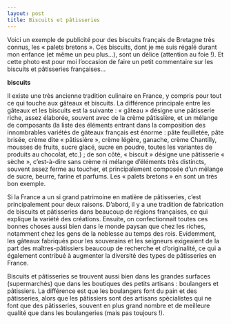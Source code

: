 ```yaml
---
layout: post
title: Biscuits et pâtisseries
---
```


Voici un exemple de publicité pour des biscuits français de Bretagne très connus, les « palets bretons ». Ces biscuits, dont je me suis régalé durant mon enfance (et même un peu plus…), sont un délice (attention au foie !). Et cette photo est pour moi l’occasion de faire un petit commentaire sur les biscuits et pâtisseries françaises…

[](/node/134)**biscuits**

Il existe une très ancienne tradition culinaire en France, y compris pour tout ce qui touche aux gâteaux et biscuits. La différence principale entre les gâteaux et les biscuits est la suivante : « gâteau » désigne une pâtisserie riche, assez élaborée, souvent avec de la crème pâtissière, et un mélange de composants (la liste des éléments entrant dans la composition des innombrables variétés de gâteaux français est énorme : pâte feuilletée, pâte brisée, crème dite « pâtissière », crème légère, ganache, crème Chantilly, mousses de fruits, sucre glacé, sucre en poudre, toutes les variantes de produits au chocolat, etc.) ; de son côté, « biscuit » désigne une pâtisserie « sèche », c’est-à-dire sans crème ni mélange d’éléments très distincts, souvent assez ferme au toucher, et principalement composée d’un mélange de sucre, beurre, farine et parfums. Les « palets bretons » en sont un très bon exemple.

Si la France a un si grand patrimoine en matière de pâtisseries, c’est principalement pour deux raisons. D’abord, il y a une tradition de fabrication de biscuits et pâtisseries dans beaucoup de régions françaises, ce qui explique la variété des créations. Ensuite, on confectionnait toutes ces bonnes choses aussi bien dans le monde paysan que chez les riches, notamment chez les gens de la noblesse au temps des rois. Evidemment, les gâteaux fabriqués pour les souverains et les seigneurs exigeaient de la part des maîtres-pâtissiers beaucoup de recherche et d’originalité, ce qui a également contribué à augmenter la diversité des types de pâtisseries en France.

Biscuits et pâtisseries se trouvent aussi bien dans les grandes surfaces (supermarchés) que dans les boutiques des petits artisans : boulangers et pâtissiers. La différence est que les boulangers font du pain et des pâtisseries, alors que les pâtissiers sont des artisans spécialistes qui ne font que des pâtisseries, souvent en plus grand nombre et de meilleure qualité que dans les boulangeries (mais pas toujours !).
